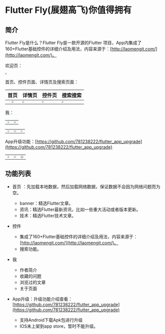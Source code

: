 # Flutter Fly(展翅高飞)你值得拥有



## 简介

Flutter Fly是什么？Flutter Fly是一款开源的Flutter 项目，App内集成了160+Flutter基础控件的详细介绍及用法，内容来源于：[http://laomengit.com/](http://laomengit.com/)。

欢迎页：

<img src="https://github.com/781238222/flutter-do/tree/master/flutter_fly/screen/fly_1.gif" style="zoom:33%;" />

首页、控件页面、详情页及搜索页面：

|                             首页                             | 详情页                                                       | 控件页                                                       | 搜索搜索                                                     |
| :----------------------------------------------------------: | ------------------------------------------------------------ | ------------------------------------------------------------ | ------------------------------------------------------------ |
| <img src="https://github.com/781238222/flutter-do/tree/master/flutter_fly/screen/fly_2.gif" style="zoom:33%;"/> | <img src="https://github.com/781238222/flutter-do/tree/master/flutter_fly/screen/fly_3.gif" style="zoom:33%;"/> | <img src="https://github.com/781238222/flutter-do/tree/master/flutter_fly/screen/fly_4.gif" style="zoom:33%;"/> | <img src="https://github.com/781238222/flutter-do/tree/master/flutter_fly/screen/fly_5.gif" style="zoom:33%;"/> |

我：

|                                                              |                                                              |
| ------------------------------------------------------------ | ------------------------------------------------------------ |
| <img src="https://github.com/781238222/flutter-do/tree/master/flutter_fly/screen/fly_my_1.png" style="zoom:33%;" /> | <img src="https://github.com/781238222/flutter-do/tree/master/flutter_fly/screen/fly_my_2.png" style="zoom:33%;" /> |

|                                                              |                                                              |                                                              |
| ------------------------------------------------------------ | ------------------------------------------------------------ | ------------------------------------------------------------ |
| <img src="https://github.com/781238222/flutter-do/tree/master/flutter_fly/screen/fly_my_3.png" style="zoom:33%;" /> | <img src="https://github.com/781238222/flutter-do/tree/master/flutter_fly/screen/fly_my_4.png" style="zoom:33%;" /> | <img src="https://github.com/781238222/flutter-do/tree/master/flutter_fly/screen/fly_my_5.png" style="zoom:33%;" /> |

App升级功能：[https://github.com/781238222/flutter_app_upgrade](https://github.com/781238222/flutter_app_upgrade)

|                                                              |                                                              |                                                              |
| ------------------------------------------------------------ | ------------------------------------------------------------ | ------------------------------------------------------------ |
| <img src="https://github.com/781238222/flutter-do/tree/master/flutter_fly/screen/app_upgrade_3.png" style="zoom:33%;" /> | <img src="https://github.com/781238222/flutter-do/tree/master/flutter_fly/screen/app_upgrade_4.gif" style="zoom:33%;" /> | <img src="https://github.com/781238222/flutter-do/tree/master/flutter_fly/screen/app_upgrade_5.png" style="zoom:50%;" /> |



## 功能列表

- 首页 ：先加载本地数据，然后加载网络数据，保证数据不会因为网络问题而为空。
  - banner：精选Flutter文章。
  - 资讯：精选Flutter最新资讯，比如一些重大活动或者版本更新。
  - 技术：精选Flutter技术文章。

- 控件
  - 集成了160+Flutter基础控件的详细介绍及用法，内容来源于：[http://laomengit.com/](http://laomengit.com/)。
  - 搜索功能。
- 我
  - 作者简介
  - 收藏的问题
  - 浏览过的文章
  - 关于页面
- App升级：升级功能介绍查看：[https://github.com/781238222/flutter_app_upgrade](https://github.com/781238222/flutter_app_upgrade)
  - 支持Android下载Apk包进行升级
  - IOS未上架到app store，暂时不能升级。

